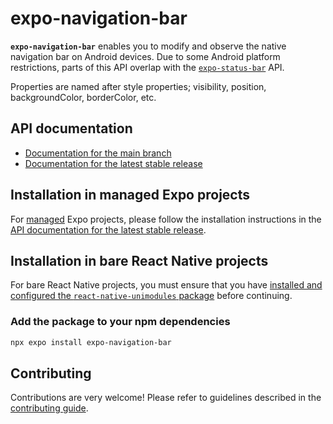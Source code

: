 # expo-navigation-bar

**`expo-navigation-bar`** enables you to modify and observe the native navigation bar on Android devices. Due to some Android platform restrictions, parts of this API overlap with the [`expo-status-bar`][status-bar] API.

Properties are named after style properties; visibility, position, backgroundColor, borderColor, etc.

## API documentation

- [Documentation for the main branch][docs-main]
- [Documentation for the latest stable release][docs-stable]

## Installation in managed Expo projects

For [managed][docs-workflows] Expo projects, please follow the installation instructions in the [API documentation for the latest stable release][docs-stable].

## Installation in bare React Native projects

For bare React Native projects, you must ensure that you have [installed and configured the `react-native-unimodules` package][unimodules] before continuing.

### Add the package to your npm dependencies

```sh
npx expo install expo-navigation-bar
```

## Contributing

Contributions are very welcome! Please refer to guidelines described in the [contributing guide][contributing].

[docs-main]: https://github.com/expo/expo/blob/main/docs/pages/versions/unversioned/sdk/navigation-bar.mdx
[docs-stable]: https://docs.expo.dev/versions/latest/sdk/navigation-bar/
[docs-workflows]: https://docs.expo.dev/archive/managed-vs-bare/
[contributing]: https://github.com/expo/expo#contributing
[unimodules]: https://github.com/expo/expo/tree/main/packages/react-native-unimodules
[status-bar]: https://github.com/expo/expo/tree/main/packages/expo-status-bar
